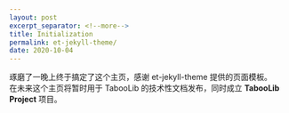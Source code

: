 ```yaml
---
layout: post
excerpt_separator: <!--more-->
title: Initialization
permalink: et-jekyll-theme/
date: 2020-10-04
---
```


琢磨了一晚上终于搞定了这个主页，感谢 et-jekyll-theme 提供的页面模板。  
在未来这个主页将暂时用于 TabooLib 的技术性文档发布，同时成立 __TabooLib Project__ 项目。
